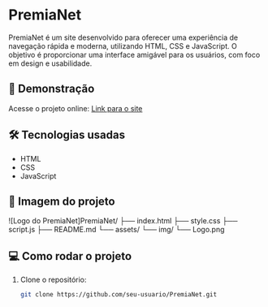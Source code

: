 # PremiaNet

PremiaNet é um site desenvolvido para oferecer uma experiência de navegação rápida e moderna, utilizando HTML, CSS e JavaScript. O objetivo é proporcionar uma interface amigável para os usuários, com foco em design e usabilidade.

## 🚀 Demonstração
Acesse o projeto online: [Link para o site](https://seu-usuario.github.io/PremiaNet)

## 🛠️ Tecnologias usadas
- HTML
- CSS
- JavaScript

## 📸 Imagem do projeto
![Logo do PremiaNet]PremiaNet/
├── index.html
├── style.css
├── script.js
├── README.md
└── assets/
    └── img/
        └── Logo.png


## 💻 Como rodar o projeto

1. Clone o repositório:
   ```bash
   git clone https://github.com/seu-usuario/PremiaNet.git

